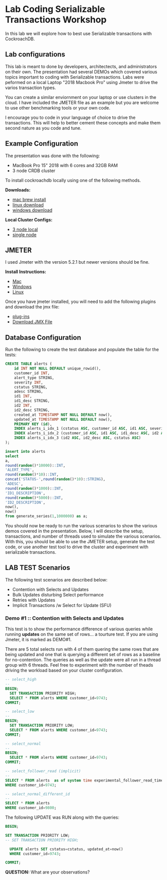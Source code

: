 # Lab Coding Serializable Transactions Workshop

In this lab we will explore how to best use Serializable transactions with CockroachDB.

## Lab configurations
This lab is meant to done by developers, architectects, and administrators on their own. 
The presentation had several DEMOs which covered various topics important to coding with Serializable transactions.
Labs were peformed on a local Laptop "2018 Macbook Pro" using Jmeter to drive the varios transaction types.

You can create a similar enviornment on your laptop or use clusters in the cloud. I have included the JMETER file as an 
example but you are welcome to use other benchmarking tools or your own code. 

I encourage you to code in your language of choice to drive the transactions.  This will help to better cement these
concepts and make them second nature as you code and tune.

## Example Configuration
The presentation was done with the following:
* MacBook Pro 15" 2018 with 6 cores and 32GB RAM
* 3 node CRDB cluster

To install cockroachdb locally using one of the following methods.

**Downloads:**
* [mac brew install](https://www.cockroachlabs.com/docs/v20.1/install-cockroachdb-mac)
* [linux download](https://www.cockroachlabs.com/docs/v20.1/install-cockroachdb-linux)
* [windows download](https://www.cockroachlabs.com/docs/v20.1/install-cockroachdb-windows)

**Local Cluster Configs:**
* [3 node local](https://www.cockroachlabs.com/docs/v20.1/start-a-local-cluster)
* [single node](https://www.cockroachlabs.com/docs/stable/cockroach-start-single-node.html#insecure)

## JMETER 
I used Jmeter with the version 5.2.1 but newer versions should be fine.

**Install Instructions:**
* [Mac](https://medium.com/@sdanerib/run-jmeter-with-plugins-in-macos-8a6654fc0b38)
* [Windows](https://medium.com/@taufiq_ibrahim/installing-apache-jmeter-on-windows-10-62b7f53841f)
* [Linux](https://linuxhint.com/install_apache_jmeter_ubuntu/)

Once you have jmeter installed, you will need to add the following plugins and download the jmx file: 
* [plug-ins](/serial/jmeter_plugins.png)
* <a id="raw-url" href="https://raw.githubusercontent.com/cockroachlabs/workshop_labs/master/serial/Serializable_Workshop_Demo.jmx">Download JMX File</a>




## Database Configuration
Run the following to create the test database and populate the table for the tests:

```sql
CREATE TABLE alerts (
    id INT NOT NULL DEFAULT unique_rowid(),
    customer_id INT,
    alert_type STRING,
    severity INT,
    cstatus STRING,
    adesc STRING,
    id1 INT,
    id1_desc STRING,
    id2 INT,
    id2_desc STRING,
    created_at TIMESTAMP NOT NULL DEFAULT now(),
    updated_at TIMESTAMP NOT NULL DEFAULT now(),
    PRIMARY KEY (id),
    INDEX alerts_i_idx_1 (cstatus ASC, customer_id ASC, id1 ASC, severity ASC),
    INDEX alerts_i_idx_2 (customer_id ASC, id1 ASC, id1_desc ASC, id2 ASC),
    INDEX alerts_i_idx_3 (id2 ASC, id2_desc ASC, cstatus ASC)
);

insert into alerts
select 
a,
round(random()*10000)::INT,
'ALERT_TYPE',
round(random()*10)::INT,
concat('STATUS-',round(random()*10)::STRING),
'ADESC',
round(random()*1000)::INT,
'ID1_DESCRIPTION',
round(random()*5000)::INT,
'ID2_DESCRIPTION',
now(),
now()
from generate_series(1,1000000) as a;
```

You should now be ready to run the various scenarios to show the various demos covered in the presentation.
Below, I will describe the setup, transactions, and number of threads used to simulate the various scenarios.
With this, you should be able to use the JMETER setup, generate the test code, or use another test tool 
to drive the cluster and experiment with serializable transactions.

## LAB TEST Scenarios
The following test scenarios are described below:
* Contention with Selects and Updates
* Bulk Updates disturbing Select performance
* Retries with Updates
* Implicit Transactions /w Select for Update (SFU)

### Demo #1 :: Contention with Selects and Updates
This test is to show the performance difference of various queries while running **updates** 
on the same set of rows... a tourture test.  If you are using Jmeter, it is marked as DEMO#1.

There are 5 total selects run with 4 of them quering the same rows that are being updated
and one that is querying a different set of rows as a baseline for no-contention.  The queries
as well as the update were all run in a thread group with 6 threads.  Feel free to experiment with 
the number of theads driving the workload based on your cluster configuration.

```sql
-- select_high
--
BEGIN;
  SET TRANSACTION PRIORITY HIGH;
  SELECT * FROM alerts WHERE customer_id=9743;
COMMIT;

-- select_low
--
BEGIN;
  SET TRANSACTION PRIORITY LOW;
  SELECT * FROM alerts WHERE customer_id=9743;
COMMIT;

-- select_normal
--
BEGIN;
  SELECT * FROM alerts WHERE customer_id=9743;
COMMIT;

-- select_follower_read (implicit)
--
SELECT * FROM alerts  as of system time experimental_follower_read_timestamp()
WHERE customer_id=9743;

-- select_normal_different_id
--
SELECT * FROM alerts 
WHERE customer_id=9800;
```

The following UPDATE was RUN along with the queries:

```sql
BEGIN;

SET TRANSACTION PRIORITY LOW;
-- SET TRANSACTION PRIORITY HIGH;

  UPDATE alerts SET cstatus=cstatus, updated_at=now() 
  WHERE customer_id=9743;

COMMIT;
```

**QUESTION:** What are your observations?


